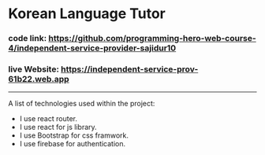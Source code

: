 # Korean Language Tutor
### code link: https://github.com/programming-hero-web-course-4/independent-service-provider-sajidur10
### live Website: https://independent-service-prov-61b22.web.app
***
A list of technologies used within the project:
* I use react router.
* I use react for js library.
* I use Bootstrap for css framwork.
* I use firebase for authentication.